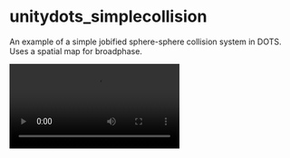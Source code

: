 # unitydots_simplecollision
An example of a simple jobified sphere-sphere collision system in DOTS. Uses a spatial map for broadphase.

![](i.imgur.com/fI3RkYd.mp4)
